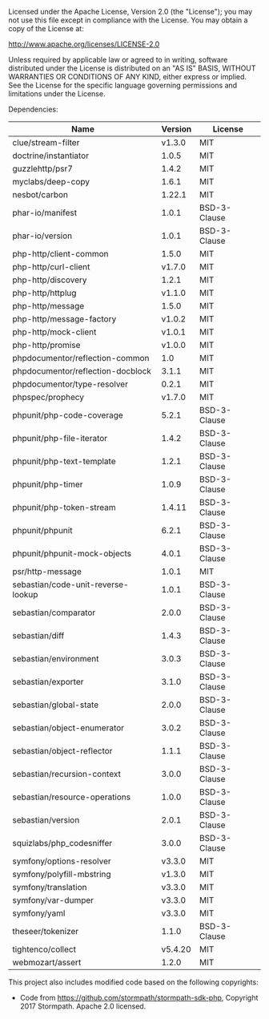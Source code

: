 Licensed under the Apache License, Version 2.0 (the
"License"); you may not use this file except in compliance
with the License. You may obtain a copy of the License at:

http://www.apache.org/licenses/LICENSE-2.0

Unless required by applicable law or agreed to in writing,
software distributed under the License is distributed on
an "AS IS" BASIS, WITHOUT WARRANTIES OR CONDITIONS OF ANY
KIND, either express or implied. See the License for the
specific language governing permissions and limitations
under the License.

Dependencies:

| Name                                | Version  | License
| ----------------------------------- | -------- | ------
| clue/stream-filter                  | v1.3.0   | MIT
| doctrine/instantiator               | 1.0.5    | MIT
| guzzlehttp/psr7                     | 1.4.2    | MIT
| myclabs/deep-copy                   | 1.6.1    | MIT
| nesbot/carbon                       | 1.22.1   | MIT
| phar-io/manifest                    | 1.0.1    | BSD-3-Clause
| phar-io/version                     | 1.0.1    | BSD-3-Clause
| php-http/client-common              | 1.5.0    | MIT
| php-http/curl-client                | v1.7.0   | MIT
| php-http/discovery                  | 1.2.1    | MIT
| php-http/httplug                    | v1.1.0   | MIT
| php-http/message                    | 1.5.0    | MIT
| php-http/message-factory            | v1.0.2   | MIT
| php-http/mock-client                | v1.0.1   | MIT
| php-http/promise                    | v1.0.0   | MIT
| phpdocumentor/reflection-common     | 1.0      | MIT
| phpdocumentor/reflection-docblock   | 3.1.1    | MIT
| phpdocumentor/type-resolver         | 0.2.1    | MIT
| phpspec/prophecy                    | v1.7.0   | MIT
| phpunit/php-code-coverage           | 5.2.1    | BSD-3-Clause
| phpunit/php-file-iterator           | 1.4.2    | BSD-3-Clause
| phpunit/php-text-template           | 1.2.1    | BSD-3-Clause
| phpunit/php-timer                   | 1.0.9    | BSD-3-Clause
| phpunit/php-token-stream            | 1.4.11   | BSD-3-Clause
| phpunit/phpunit                     | 6.2.1    | BSD-3-Clause
| phpunit/phpunit-mock-objects        | 4.0.1    | BSD-3-Clause
| psr/http-message                    | 1.0.1    | MIT
| sebastian/code-unit-reverse-lookup  | 1.0.1    | BSD-3-Clause
| sebastian/comparator                | 2.0.0    | BSD-3-Clause
| sebastian/diff                      | 1.4.3    | BSD-3-Clause
| sebastian/environment               | 3.0.3    | BSD-3-Clause
| sebastian/exporter                  | 3.1.0    | BSD-3-Clause
| sebastian/global-state              | 2.0.0    | BSD-3-Clause
| sebastian/object-enumerator         | 3.0.2    | BSD-3-Clause
| sebastian/object-reflector          | 1.1.1    | BSD-3-Clause
| sebastian/recursion-context         | 3.0.0    | BSD-3-Clause
| sebastian/resource-operations       | 1.0.0    | BSD-3-Clause
| sebastian/version                   | 2.0.1    | BSD-3-Clause
| squizlabs/php_codesniffer           | 3.0.0    | BSD-3-Clause
| symfony/options-resolver            | v3.3.0   | MIT
| symfony/polyfill-mbstring           | v1.3.0   | MIT
| symfony/translation                 | v3.3.0   | MIT
| symfony/var-dumper                  | v3.3.0   | MIT
| symfony/yaml                        | v3.3.0   | MIT
| theseer/tokenizer                   | 1.1.0    | BSD-3-Clause
| tightenco/collect                   | v5.4.20  | MIT
| webmozart/assert                    | 1.2.0    | MIT


This project also includes modified code based on the following copyrights:
- Code from https://github.com/stormpath/stormpath-sdk-php, Copyright 2017 Stormpath. Apache 2.0 licensed.
